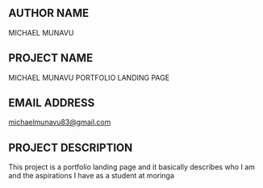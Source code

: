 ## AUTHOR NAME
MICHAEL MUNAVU
## PROJECT NAME
MICHAEL MUNAVU PORTFOLIO LANDING PAGE
## EMAIL ADDRESS
michaelmunavu83@gmail.com
## PROJECT DESCRIPTION

This project is a portfolio landing page and it basically describes who I am  and the aspirations I have as a student at moringa

